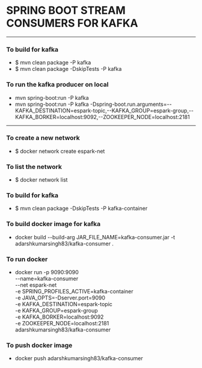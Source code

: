 # SPRING BOOT STREAM CONSUMERS FOR KAFKA

---

### To build for kafka
* $ mvn clean package -P kafka
* $ mvn clean package -DskipTests -P kafka

### To run the kafka producer on local
* mvn spring-boot:run -P kafka 
* mvn spring-boot:run -P kafka -Dspring-boot.run.arguments=--KAFKA_DESTINATION=espark-topic,--KAFKA_GROUP=espark-group,--KAFKA_BORKER=localhost:9092,--ZOOKEEPER_NODE=localhost:2181

----

### To create a new network
* $ docker network create espark-net

### To list the network
* $ docker network list

### To build for kafka
* $ mvn clean package -DskipTests -P kafka-container

### To build docker image for kafka
* docker build --build-arg JAR_FILE_NAME=kafka-consumer.jar -t adarshkumarsingh83/kafka-consumer .

### To run docker
* docker run -p 9090:9090 \
  --name=kafka-consumer  \
 --net espark-net  \
 -e SPRING_PROFILES_ACTIVE=kafka-container \
 -e JAVA_OPTS=-Dserver.port=9090 \
 -e KAFKA_DESTINATION=espark-topic\
 -e KAFKA_GROUP=espark-group    \
 -e KAFKA_BORKER=localhost:9092   \
 -e ZOOKEEPER_NODE=localhost:2181   \
  adarshkumarsingh83/kafka-consumer

### To push docker image
* docker push adarshkumarsingh83/kafka-consumer